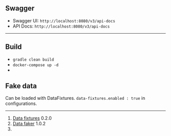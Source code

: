  ## Swagger
 - Swagger UI: `http://localhost:8080/v3/api-docs`
 - API Docs: `http://localhost:8080/v3/api-docs`
  
 ---
 ## Build
 - `gradle clean build`
 - `docker-compose up -d`
 - 
 ## Fake data
 Can be loaded with DataFixtures.
 `data-fixtures.enabled : true` in configurations.
 
 ---
 1. [Data fixtures](https://github.com/piotrpolak/spring-boot-data-fixtures) 0.2.0
 2. [Data faker](https://github.com/DiUS/java-faker) 1.0.2
3. 